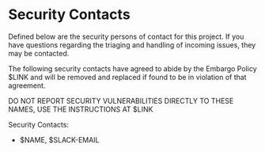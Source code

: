 # Security Contacts

Defined below are the security persons of contact for this project. If you have
questions regarding the triaging and handling of incoming issues, they may be
contacted.

The following security contacts have agreed to abide by the Embargo Policy $LINK
and will be removed and replaced if found to be in violation of that agreement.

DO NOT REPORT SECURITY VULNERABILITIES DIRECTLY TO THESE NAMES, USE THE
INSTRUCTIONS AT $LINK

Security Contacts:

* $NAME, $SLACK-EMAIL
